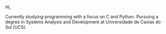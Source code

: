 Hi,

Currently studying programming with a focus on C and Python.
Pursuing a degree in Systems Analysis and Development at Universidade de Caxias do Sul (UCS).
